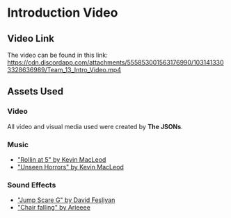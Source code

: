 # Introduction Video

## Video Link
The video can be found in this link:
https://cdn.discordapp.com/attachments/555853001563176990/1031413303328636989/Team_13_Intro_Video.mp4

## Assets Used

### Video

All video and visual media used were created by **The JSONs**.

### Music

- ["Rollin at 5" by Kevin MacLeod](https://incompetech.com/music/royalty-free/music.html)
- ["Unseen Horrors" by Kevin MacLeod](https://incompetech.com/music/royalty-free/music.html)

### Sound Effects

- ["Jump Scare G" by David Fesliyan](https://www.fesliyanstudios.com/royalty-free-music/download/jump-scare-g/2388)
- ["Chair falling" by Arieeee](https://freesound.org/s/541826)
